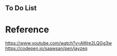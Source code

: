 ## To Do List
# Reference
https://www.youtube.com/watch?v=AWre2LQGg3w
https://codepen.io/saawsan/pen/jayzeq